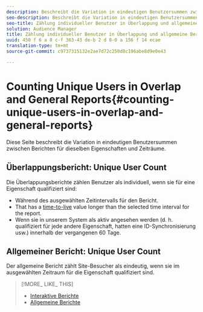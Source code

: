 ```yaml
---
description: Beschreibt die Variation in eindeutigen Benutzersummen zwischen Berichten für dieselben Eigenschaften und Zeiträume.
seo-description: Beschreibt die Variation in eindeutigen Benutzersummen zwischen Berichten für dieselben Eigenschaften und Zeiträume in Adobe Audience Manager
seo-title: Zählung individueller Benutzer in Überlappung und allgemeine Berichte in AAM
solution: Audience Manager
title: Zählung individueller Benutzer in Überlappung und allgemeine Berichte
uuid: 450 f 6 a 8 c-f 363-43 de-b 2 d 8-0 a 156 f 14 ecae
translation-type: tm+mt
source-git-commit: c9737315132e2ae7d72c250d8c196abe8d9e0e43

---
```



# Counting Unique Users in Overlap and General Reports{#counting-unique-users-in-overlap-and-general-reports}

Diese Seite beschreibt die Variation in eindeutigen Benutzersummen zwischen Berichten für dieselben Eigenschaften und Zeiträume.

<!-- 

c_unique_user_counts.xml

 -->

## Überlappungsbericht: Unique User Count

Die Überlappungsberichte zählen Benutzer als individuell, wenn sie für eine Eigenschaft qualifiziert sind:

* Während des ausgewählten Zeitintervalls für den Bericht.
* That has a [time-to-live](../features/traits/segment-ttl-explained.md) value longer than the selected time interval for the report.
* Wenn sie in unserem System als aktiv angesehen werden (d. h. qualifiziert für jede andere Eigenschaft, hatten eine ID-Synchronisierung usw.) innerhalb der vergangenen 60 Tage.

## Allgemeiner Bericht: Unique User Count

Der allgemeine Bericht zählt Site-Besucher als eindeutig, wenn sie im ausgewählten Zeitraum für die Eigenschaft qualifiziert sind.

>[!MORE_ LIKE_ THIS]
>
>* [Interaktive Berichte](../reporting/dynamic-reports/dynamic-reports.md#interactive-and-overlap-reports)
>* [Allgemeine Berichte](../reporting/general-reports.md#general-reports-overview)

